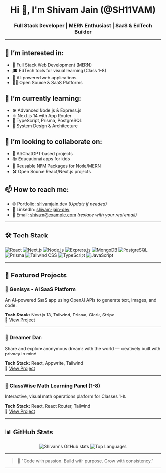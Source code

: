 <h1 align="center">Hi 👋, I'm Shivam Jain (@SH11VAM)</h1>
<h3 align="center">Full Stack Developer | MERN Enthusiast | SaaS & EdTech Builder</h3>

---

## 👀 I’m interested in:
- 🚀 Full Stack Web Development (MERN)
- 🎓 EdTech tools for visual learning (Class 1-8)
- 🤖 AI-powered web applications
- 🧑‍💻 Open Source & SaaS Platforms

## 🌱 I’m currently learning:
- ⚙️ Advanced Node.js & Express.js
- ⚛️ Next.js 14 with App Router
- 🧩 TypeScript, Prisma, PostgreSQL
- 📐 System Design & Architecture

## 💞️ I’m looking to collaborate on:
- 🧠 AI/ChatGPT-based projects
- 📚 Educational apps for kids
- 🧰 Reusable NPM Packages for Node/MERN
- 🛠️ Open Source React/Next.js projects

## 📫 How to reach me:
- 🌐 Portfolio: [shivamjain.dev](https://shivamjain.dev) *(Update if needed)*
- 💼 LinkedIn: [shivam-jain-dev](https://linkedin.com/in/shivam-jain-dev)
- 📩 Email: shivam@example.com *(replace with your real email)*

---

## 🛠️ Tech Stack

![React](https://img.shields.io/badge/-React-61DAFB?logo=react&logoColor=white&style=for-the-badge)
![Next.js](https://img.shields.io/badge/-Next.js-black?logo=next.js&style=for-the-badge)
![Node.js](https://img.shields.io/badge/-Node.js-339933?logo=node.js&logoColor=white&style=for-the-badge)
![Express.js](https://img.shields.io/badge/-Express.js-000000?logo=express&logoColor=white&style=for-the-badge)
![MongoDB](https://img.shields.io/badge/-MongoDB-47A248?logo=mongodb&logoColor=white&style=for-the-badge)
![PostgreSQL](https://img.shields.io/badge/-PostgreSQL-4169E1?logo=postgresql&logoColor=white&style=for-the-badge)
![Prisma](https://img.shields.io/badge/-Prisma-2D3748?logo=prisma&logoColor=white&style=for-the-badge)
![Tailwind CSS](https://img.shields.io/badge/-TailwindCSS-38B2AC?logo=tailwind-css&logoColor=white&style=for-the-badge)
![TypeScript](https://img.shields.io/badge/-TypeScript-3178C6?logo=typescript&logoColor=white&style=for-the-badge)
![JavaScript](https://img.shields.io/badge/-JavaScript-F7DF1E?logo=javascript&logoColor=black&style=for-the-badge)

---

## 📌 Featured Projects

### 🌟 Genisys - AI SaaS Platform
An AI-powered SaaS app using OpenAI APIs to generate text, images, and code.

**Tech Stack:** Next.js 13, Tailwind, Prisma, Clerk, Stripe  
🔗 [View Project](https://github.com/SH11VAM/Genisys)

---

### 🎯 Dreamer Dan
Share and explore anonymous dreams with the world — creatively built with privacy in mind.

**Tech Stack:** React, Appwrite, Tailwind  
🔗 [View Project](https://github.com/SH11VAM/dreamer-dan)

---

### 🧮 ClassWise Math Learning Panel (1-8)
Interactive, visual math operations platform for Classes 1-8.

**Tech Stack:** React, React Router, Tailwind  
🔗 [View Project](https://github.com/SH11VAM/classwise-math-panel)

---

## 📊 GitHub Stats

<p align="center">
  <img src="https://github-readme-stats.vercel.app/api?username=SH11VAM&show_icons=true&theme=radical" alt="Shivam's GitHub stats" />
  <img src="https://github-readme-stats.vercel.app/api/top-langs/?username=SH11VAM&layout=compact&theme=radical" alt="Top Languages" />
</p>

---

> 🧠 "Code with passion. Build with purpose. Grow with consistency."

---

